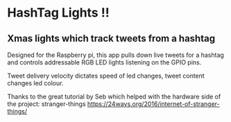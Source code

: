 HashTag Lights !!
====

Xmas lights which track tweets from a hashtag
----

Designed for the Raspberry pi, this app pulls down live tweets for a hashtag
and controls addressable RGB LED lights listening on the GPIO pins.

Tweet delivery velocity dictates speed of led changes, tweet content changes led colour.

Thanks to the great tutorial by Seb which helped with the hardware side of the project: stranger-things <https://24ways.org/2016/internet-of-stranger-things/>


